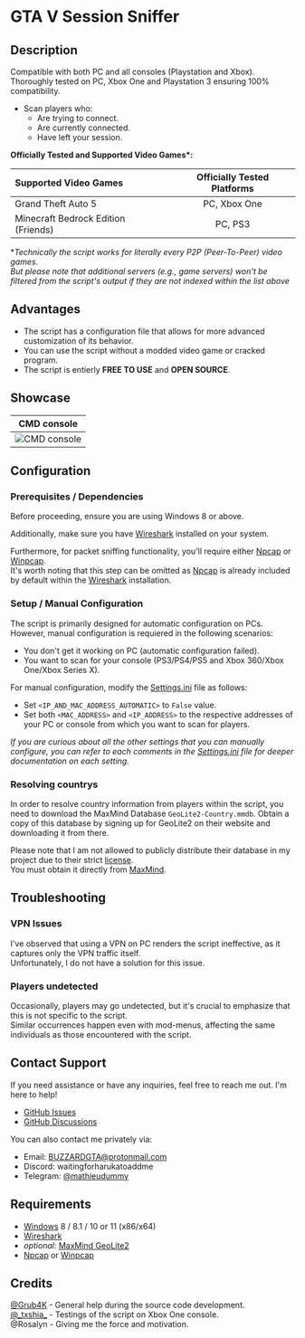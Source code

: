 # GTA V Session Sniffer

## Description

Compatible with both PC and all consoles (Playstation and Xbox).<br />
Thoroughly tested on PC, Xbox One and Playstation 3 ensuring 100% compatibility.

- Scan players who:
  - Are trying to connect.
  - Are currently connected.
  - Have left your session.

**Officially Tested and Supported Video Games\*:**

| Supported Video Games               | Officially Tested Platforms |
| :---------------------------------- | :-------------------------: |
| Grand Theft Auto 5                  |        PC, Xbox One         |
| Minecraft Bedrock Edition (Friends) |           PC, PS3           |

\*_Technically the script works for literally every P2P (Peer-To-Peer) video games.<br />
But please note that additional servers (e.g., game servers) won't be filtered from the script's output if they are not indexed within the list above_

## Advantages

- The script has a configuration file that allows for more advanced customization of its behavior.
- You can use the script without a modded video game or cracked program.
- The script is entierly **FREE TO USE** and **OPEN SOURCE**.

## Showcase

|                                                      CMD console                                                      |
| :-------------------------------------------------------------------------------------------------------------------: |
| ![CMD console](https://user-images.githubusercontent.com/62464560/211445700-4c58b314-c784-4708-880a-1375285d6066.png) |

## Configuration

### Prerequisites / Dependencies

Before proceeding, ensure you are using Windows 8 or above.

Additionally, make sure you have [Wireshark](https://www.wireshark.org/) installed on your system.

Furthermore, for packet sniffing functionality, you'll require either [Npcap](https://nmap.org/npcap/) or [Winpcap](https://www.winpcap.org/).<br />
It's worth noting that this step can be omitted as [Npcap](https://nmap.org/npcap/) is already included by default within the [Wireshark](https://www.wireshark.org/) installation.

### Setup / Manual Configuration

The script is primarily designed for automatic configuration on PCs.<br />
However, manual configuration is requiered in the following scenarios:

- You don't get it working on PC (automatic configuration failed).
- You want to scan for your console (PS3/PS4/PS5 and Xbox 360/Xbox One/Xbox Series X).

For manual configuration, modify the [Settings.ini](Settings.ini) file as follows:

- Set `<IP_AND_MAC_ADDRESS_AUTOMATIC>` to `False` value.
- Set both `<MAC_ADDRESS>` and `<IP_ADDRESS>` to the respective addresses of your PC or console from which you want to scan for players.

_If you are curious about all the other settings that you can manually configure, you can refer to each comments in the [Settings.ini](Settings.ini) file for deeper documentation on each setting._

### Resolving countrys

In order to resolve country information from players within the script, you need to download the MaxMind Database `GeoLite2-Country.mmdb`. Obtain a copy of this database by signing up for GeoLite2 on their website and downloading it from there.

Please note that I am not allowed to publicly distribute their database in my project due to their strict [license](https://www.maxmind.com/en/site-license-overview).<br />
You must obtain it directly from [MaxMind](https://www.maxmind.com/).

## Troubleshooting

### VPN Issues

I've observed that using a VPN on PC renders the script ineffective, as it captures only the VPN traffic itself.<br />
Unfortunately, I do not have a solution for this issue.

### Players undetected

Occasionally, players may go undetected, but it's crucial to emphasize that this is not specific to the script.<br />
Similar occurrences happen even with mod-menus, affecting the same individuals as those encountered with the script.

## Contact Support

If you need assistance or have any inquiries, feel free to reach me out. I'm here to help!

- [GitHub Issues](https://github.com/Illegal-Services/GTA-V-Session-Sniffer/issues)
- [GitHub Discussions](https://github.com/Illegal-Services/GTA-V-Session-Sniffer/discussions)

You can also contact me privately via:

- Email: BUZZARDGTA@protonmail.com
- Discord: waitingforharukatoaddme
- Telegram: [@mathieudummy](https://t.me/mathieudummy)

## Requirements

- [Windows](https://www.microsoft.com/windows) 8 / 8.1 / 10 or 11 (x86/x64)
- [Wireshark](https://www.wireshark.org/)
- _optional:_ [MaxMind GeoLite2](https://www.maxmind.com/)
- [Npcap](https://nmap.org/npcap/) or [Winpcap](https://www.winpcap.org/)

## Credits

[@Grub4K](https://github.com/Grub4K) - General help during the source code development.<br />
[@\_txshia\_](https://instagram.com/_txshia_) - Testings of the script on Xbox One console.<br />
@Rosalyn - Giving me the force and motivation.<br />
